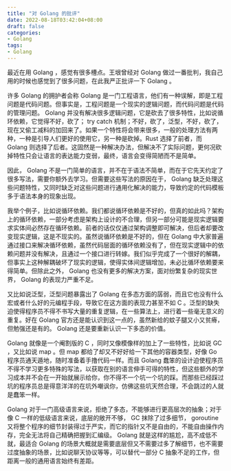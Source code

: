 ```yaml
---
title: "对 Golang 的批评"
date: 2022-08-18T03:42:04+08:00
draft: false
categories:
- Golang
tags:
- Golang
---
```


最近在用 Golang ，感觉有很多槽点。王垠曾经对 Golang 做过一番批判，我自己用的时候也感觉到了很多问题，在此我严正批评一下 Golang 。

许多 Golang 的拥护者会称 Golang 是一门工程语言，他们有一种误解，即是工程问题是代码问题。但事实是，工程问题是一个现实的逻辑问题，而代码问题是代码的管理问题。 Golang 并没有解决很多逻辑问题，它是砍去了很多特性，比如说循环依赖，它觉得不好，砍了； try catch 机制；不好，砍了，泛型，不好，砍了，现在又偷工减料的加回来了。如果一个特性将会带来很多，一般的处理方法有两种，一种是引导人们更好的使用它，另一种是砍掉。Rust 选择了前者，而 Golang 则选择了后者。这固然是一种解决办法，但解决不了实际问题，更何况砍掉特性只会让语言的表达能力变弱，最终，语言会变得简陋而不是简单。

因此， Golang 不是一门简单的语言，并不在于语法不简单，而在于它先天约定了很多写法，需要你额外去学习。但需要这些写法的原因在于， Golang 缺乏处理这些问题特性，又同时缺乏对这些问题进行通用化解决的能力，导致约定的代码模板多于语法本身的现象出现。

我举个例子，比如说循环依赖。我们都说循环依赖是不好的，但真的如此吗？架构上的循环依赖，一部分考虑是架构上设计的不合理，但另一部分可能是现实逻辑要求实体间必然存在循环依赖。前者的话仅仅通过架构调整即可解决，但后者却要改变现实逻辑，这是不现实的。虽然说循环依赖是不好的，但在 Golang 中大家普遍通过接口来解决循环依赖，虽然代码层面的循环依赖没有了，但在现实逻辑中的依赖问题并没有解决，且通过一个接口进行转嫁。我们似乎完成了一个很好的解耦，但事实上这种解耦破坏了现实的逻辑，使得实体间逻辑增加，未必比循环依赖要来得简单。但除此之外， Golang 也没有更多的解决方案，面对纷繁复杂的现实世界， Golang 的表现力严重不足。

又比如说泛型，泛型问题暴露出了 Golang 在多态方面的孱弱，而且它也没有什么宏或者什么好的元编程手段，导致它在这方面的表现力甚至不如 C 。泛型的缺失迫使得程序员不得不书写大量的重复逻辑，在一些算法上，进行着一些毫无意义的重复。好在 Golang 官方还是能认识到这一点的，虽然新给的蚊子腿又小又贫瘠，但勉强还是有的。 Golang 还是要重新认识一下多态的价值。

Golang 就像是一个阉割版的 C ，同时又像模像样的加上了一些特性，比如说 GC ，又比如说 map 。但 map 都给了却又不好好给一下其他的容器类型，好像 Go 程序员通天遁地，随时准备着手撸代码一样。而且 Golang 蠢笨的设计迫使程序员不得不学习更多特殊的写法，以获取在别的语言伸手可得的特性，但这些额外的学习成本并不会在一开始就展示给你，你不得不一个坑一个坑的踩。而那些已经踩过坑的程序员总是得意洋洋的在坑外嘲讽你，仿佛这些坑天然合理，不会跳过的人就是蠢笨一样。

Golang 对于一门高级语言来说，拒绝了多态，不能够进行更高层次的抽象；对于像 C 一样的低级语言来说，底层的敞开不够， GC 抹除了过多细节， goroutine 又将整个程序的细节封装得过于严实，而它的指针又不是自由的，不能自由操作内存，完全无法将自己精确把握到汇编级。 Golang 就是这样的尴尬，高不成低不就，最适合 Golang 的场景大概就是需要底层但又不需要过多了解细节，也不需要过度抽象的场景，比如说聊天协议等等，可以替代一部分 C 抽象不足的工作，但距离一般的通用语言始终有差距。
